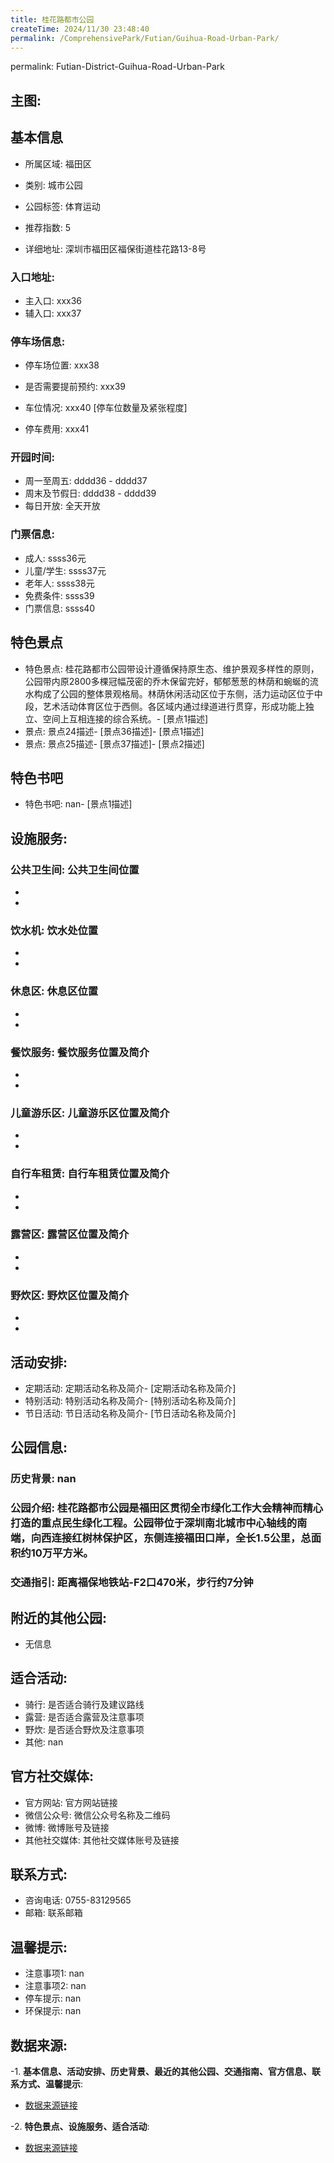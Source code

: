 ```yaml
---
title: 桂花路都市公园
createTime: 2024/11/30 23:48:40
permalink: /ComprehensivePark/Futian/Guihua-Road-Urban-Park/
---
```

permalink: Futian-District-Guihua-Road-Urban-Park
<!-- ## 游玩路径: -->

## 主图:
<ImageCard
image="https://cgj.sz.gov.cn/img/4/4005/4005713/10774699.jpg"
title= "桂花路都市公园"
description= "桂花路都市公园是福田区贯彻全市绿化工作大会精神而精心打造的重点民生绿化工程。公园带位于深圳南北城市中心轴线的南端，向西连接红树林保护区，东侧连接福田口岸，全长1"
date="2024/11/30"
href="/"
author="深圳公园"
/>

## 基本信息

- 所属区域: 福田区

- 类别: 城市公园

- 公园标签: 体育运动

- 推荐指数: 5

- 详细地址: 深圳市福田区福保街道桂花路13-8号

### 入口地址:
- 主入口: xxx36
- 辅入口: xxx37
### 停车场信息:
- 停车场位置: xxx38

- 是否需要提前预约: xxx39

- 车位情况: xxx40 [停车位数量及紧张程度]

- 停车费用: xxx41

### 开园时间:
- 周一至周五: dddd36 - dddd37
- 周末及节假日: dddd38 - dddd39
- 每日开放: 全天开放

### 门票信息:
- 成人: ssss36元
- 儿童/学生: ssss37元
- 老年人: ssss38元
- 免费条件: ssss39
- 门票信息: ssss40
## 特色景点
- 特色景点: 桂花路都市公园带设计遵循保持原生态、维护景观多样性的原则，公园带内原2800多棵冠幅茂密的乔木保留完好，郁郁葱葱的林荫和蜿蜒的流水构成了公园的整体景观格局。林荫休闲活动区位于东侧，活力运动区位于中段，艺术活动体育区位于西侧。各区域内通过绿道进行贯穿，形成功能上独立、空间上互相连接的综合系统。- [景点1描述]
- 景点: 景点24描述- [景点36描述]- [景点1描述]
- 景点: 景点25描述- [景点37描述]- [景点2描述]
## 特色书吧
- 特色书吧: nan- [景点1描述]
## 设施服务:
### 公共卫生间: 公共卫生间位置
- 
- 
### 饮水机: 饮水处位置
- 
- 
### 休息区: 休息区位置
- 
- 
### 餐饮服务: 餐饮服务位置及简介
- 
- 
### 儿童游乐区: 儿童游乐区位置及简介
- 
- 
### 自行车租赁: 自行车租赁位置及简介
- 
- 
### 露营区: 露营区位置及简介
- 
- 
### 野炊区: 野炊区位置及简介

- 
- 
## 活动安排:
- 定期活动: 定期活动名称及简介- [定期活动名称及简介]
- 特别活动: 特别活动名称及简介- [特别活动名称及简介]
- 节日活动: 节日活动名称及简介- [节日活动名称及简介]
## 公园信息:
### 历史背景: nan
### 公园介绍: 桂花路都市公园是福田区贯彻全市绿化工作大会精神而精心打造的重点民生绿化工程。公园带位于深圳南北城市中心轴线的南端，向西连接红树林保护区，东侧连接福田口岸，全长1.5公里，总面积约10万平方米。
### 交通指引: 距离福保地铁站-F2口470米，步行约7分钟

## 附近的其他公园:
- 无信息

## 适合活动:
- 骑行: 是否适合骑行及建议路线
- 露营: 是否适合露营及注意事项
- 野炊: 是否适合野炊及注意事项
- 其他: nan

## 官方社交媒体:
- 官方网站: 官方网站链接
- 微信公众号: 微信公众号名称及二维码
- 微博: 微博账号及链接
- 其他社交媒体: 其他社交媒体账号及链接

## 联系方式:
- 咨询电话: 0755-83129565
- 邮箱: 联系邮箱

## 温馨提示:
- 注意事项1: nan
- 注意事项2: nan
- 停车提示: nan
- 环保提示: nan

## 数据来源:
-1. **基本信息、活动安排、历史背景、最近的其他公园、交通指南、官方信息、联系方式、温馨提示**:
- [数据来源链接](https://cgj.sz.gov.cn/xsmh/gysz/csgy/content/post_10774699.html)

-2. **特色景点、设施服务、适合活动**:
- [数据来源链接](https://cgj.sz.gov.cn/xsmh/gysz/csgy/content/post_10774699.html)

